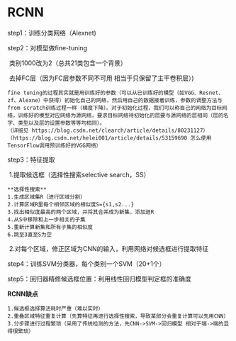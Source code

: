 # RCNN

step1：训练分类网络（Alexnet)

step2：对模型做fine-tuning

​				类别1000改为2（总共21类包含一个背景）

​				去掉FC层（因为FC层参数不同不可用 相当于只保留了主干卷积层）)

```
fine tuning的过程其实就是用训练好的参数（可以从已训练好的模型（如VGG、Resnet、zf、Alexne）中获得）初始化自己的网络，然后用自己的数据接着训练，参数的调整方法与from scratch训练过程一样（梯度下降）。对于初始化过程，我们可以称自己的网络为目标网络，训练好的模型对应网络为源网络，要求目标网络待初始化的层要与源网络的层相同（层的名字、类型以及层的设置参数等等均相同）。
（详细见 https://blog.csdn.net/clearch/article/details/80231127）
（https://blog.csdn.net/helei001/article/details/53159690 怎么使用TensorFlow调用预训练好的VGG网络）
```

step3：特征提取

​				1.提取候选框（选择性搜索selective search，SS）

```
**选择性搜索**
1.生成区域集R（进行区域分割）
2.计算区域R里每个相邻区域的相似度S={s1,s2...}
3.找出相似度最高的两个区域，并将其合并成为新集，添加进R
4.从S中移除和上一步相关的子集
5.重新计算新集和所有子集的相似度
6.跳至3直至S为空
```

​				2.对每个区域，修正区域为CNN的输入，利用网络对候选框进行提取特征

step4：训练SVM分类器，每个类别一个SVM（20+1个）

step5：回归器精修候选框位置：利用线性回归模型判定框的准确度



**RCNN缺点**

```
1.候选框选择算法耗时严重（难以实时）
2.重叠区域特征重复计算（先算特征再进行选择性搜索，导致某部分会重复计算可以先用CNN）
3.分步骤进行过程繁琐（采用了传统检测的方法，先CNN->SVM->回归模型 相对于端->端的显得很繁琐）
```

